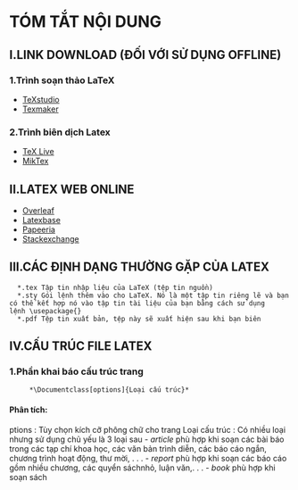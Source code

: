 # TÓM TẮT NỘI DUNG
## I.LINK DOWNLOAD (ĐỐI VỚI SỬ DỤNG OFFLINE)
### 1.Trình soạn thảo LaTeX
   - [TeXstudio](https://www.texstudio.org/)
   - [Texmaker](https://www.xm1math.net/texmaker/)
### 2.Trình biên dịch Latex
   - [TeX Live](https://www.tug.org/texlive/acquire-netinstall.html)
   - [MikTex](https://miktex.org/)
## II.LATEX WEB ONLINE
   - [Overleaf](https://www.overleaf.com/)
   - [Latexbase](https://latexbase.com/)
   - [Papeeria](https://papeeria.com/)
   - [Stackexchange](https://tex.stackexchange.com/)
## III.CÁC ĐỊNH DẠNG THƯỜNG GẶP CỦA LATEX
      *.tex Tập tin nhập liệu của LaTeX (tệp tin nguồn)
      *.sty Gói lệnh thêm vào cho LaTeX. Nó là một tập tin riêng lẽ và bạn có thể kết hợp nó vào tập tin tài liệu của bạn bằng cách sử dụng lệnh \usepackage{}
      *.pdf Tệp tin xuất bản, tệp này sẽ xuất hiện sau khi bạn biên
## IV.CẤU TRÚC FILE LATEX
   ### 1.Phần khai báo cấu trúc trang
         *\Documentclass[options]{Loại cấu trúc}*
   #### Phân tích:
   ptions : Tùy chọn kích cỡ phông chữ cho trang
   Loại cấu trúc : Có nhiều loại nhưng sử dụng chủ yếu là 3 loại sau
     - *article* phù hợp khi soạn các bài báo trong các tạp chí khoa học, các văn bản trình diễn, các báo cáo ngắn, chương trình hoạt động, thư mời, . . .
     - *report* phù hợp khi soạn các báo cáo gồm nhiều chương, các quyển sáchnhỏ, luận văn,. . .
     - *book* phù hợp khi soạn sách

   

   
   

 


   
    

